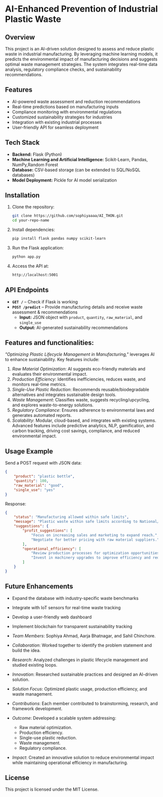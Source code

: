 # AI-Enhanced Prevention of Industrial Plastic Waste

## Overview
This project is an AI-driven solution designed to assess and reduce plastic waste in industrial manufacturing. By leveraging machine learning models, it predicts the environmental impact of manufacturing decisions and suggests optimal waste management strategies. The system integrates real-time data analysis, regulatory compliance checks, and sustainability recommendations.

## Features
- AI-powered waste assessment and reduction recommendations
- Real-time predictions based on manufacturing inputs
- Compliance monitoring with environmental regulations
- Customized sustainability strategies for industries
- Integration with existing industrial processes
- User-friendly API for seamless deployment
  
## Tech Stack
- **Backend:** Flask (Python)
- **Machine Learning and Artificial Intelligence:** Scikit-Learn, Pandas, NumPy,Random Forest
- **Database:** CSV-based storage (can be extended to SQL/NoSQL databases)
- **Model Deployment:** Pickle for AI model serialization


## Installation
1. Clone the repository:
   ```sh
   git clone https://github.com/sophiyaaaa/AI_THON.git
   cd your-repo-name
   ```
2. Install dependencies:
   ```sh
   pip install flask pandas numpy scikit-learn
   ```
3. Run the Flask application:
   ```sh
   python app.py
   ```
4. Access the API at:
   ```sh
   http://localhost:5001
   ```

## API Endpoints
- **`GET /`** – Check if Flask is working
- **`POST /predict`** – Provide manufacturing details and receive waste assessment & recommendations
  - **Input:** JSON object with `product`, `quantity`, `raw_material`, and `single_use`
  - **Output:** AI-generated sustainability recommendations
    
## Features and functionalities:
 *"Optimizing Plastic Lifecycle Management in Manufacturing,"* leverages AI to enhance sustainability. Key features include:  
1. *Raw Material Optimization*: AI suggests eco-friendly materials and evaluates their environmental impact.  
2. *Production Efficiency*: Identifies inefficiencies, reduces waste, and monitors real-time metrics.  
3. *Single-Use Plastic Reduction*: Recommends reusable/biodegradable alternatives and integrates sustainable design tools.  
4. *Waste Management*: Classifies waste, suggests recycling/upcycling, and explores waste-to-energy solutions.  
5. *Regulatory Compliance*: Ensures adherence to environmental laws and generates automated reports.  
6. *Scalability*: Modular, cloud-based, and integrates with existing systems. Advanced features include predictive analytics, NLP, gamification, and carbon tracking, driving cost savings, compliance, and reduced environmental impact.

   
## Usage Example
Send a POST request with JSON data:
```json
{
    "product": "plastic bottle",
    "quantity": 100,
    "raw_material": "good",
    "single_use": "yes"
}
```
Response:
```json
{
    "status": "Manufacturing allowed within safe limits",
    "message": "Plastic waste within safe limits according to National/Local Waste Management Regulations.",
    "suggestions": {
        "profit_suggestions": [
            "Focus on increasing sales and marketing to expand reach.",
            "Negotiate for better pricing with raw material suppliers."
        ],
        "operational_efficiency": [
            "Review production processes for optimization opportunities.",
            "Invest in machinery upgrades to improve efficiency and reduce emissions."
        ]
    }
}
```

## Future Enhancements
- Expand the database with industry-specific waste benchmarks
- Integrate with IoT sensors for real-time waste tracking
- Develop a user-friendly web dashboard
- Implement blockchain for transparent sustainability tracking

- *Team Members*: Sophiya Ahmad, Aarja Bhatnagar, and Sahil Chinchore.  
- *Collaboration*: Worked together to identify the problem statement and build the idea.  
- *Research*: Analyzed challenges in plastic lifecycle management and studied existing loops.  
- *Innovation*: Researched sustainable practices and designed an AI-driven solution.  
- *Solution Focus*: Optimized plastic usage, production efficiency, and waste management.  
- *Contributions*: Each member contributed to brainstorming, research, and framework development.  
- *Outcome*: Developed a scalable system addressing:  
  - Raw material optimization.  
  - Production efficiency.  
  - Single-use plastic reduction.  
  - Waste management.  
  - Regulatory compliance.  
- *Impact*: Created an innovative solution to reduce environmental impact while maintaining operational efficiency in manufacturing.

## License
This project is licensed under the MIT License.
